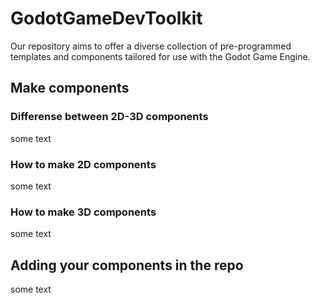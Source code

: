 # GodotGameDevToolkit
Our repository aims to offer a diverse collection of pre-programmed templates and components tailored for use with the Godot Game Engine.

## Make components

### Differense between 2D-3D components
some text

### How to make 2D components
some text

### How to make 3D components
some text

## Adding your components in the repo
some text